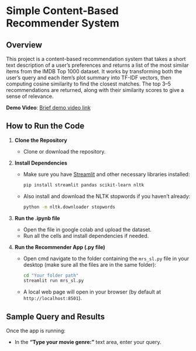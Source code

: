 # Simple Content-Based Recommender System

## Overview

This project is a content-based recommendation system that takes a short text description of a user’s preferences and returns a list of the most similar items from the IMDB Top 1000 dataset. It works by transforming both the user’s query and each item’s plot summary into TF-IDF vectors, then computing cosine similarity to find the closest matches. The top 3–5 recommendations are returned, along with their similarity scores to give a sense of relevance.

**Demo Video**: [Brief demo video link](https://youtu.be/3nPj4yEcpBE?feature=shared)

## How to Run the Code

1. **Clone the Repository**  
   - Clone or download the repository.

2. **Install Dependencies**  
   - Make sure you have [Streamlit](https://docs.streamlit.io) and other necessary libraries installed:
     ```bash
     pip install streamlit pandas scikit-learn nltk
     ```
   - Also install and download the NLTK stopwords if you haven’t already:
     ```bash
     python -m nltk.downloader stopwords
     ```
3. **Run the .ipynb file**
   - Open the file in google colab and upload the dataset.
   - Run all the cells and install dependencies if needed.
     
4. **Run the Recommender App (.py file)**  
   - Open cmd navigate to the folder containing the `mrs_sl.py` file in your desktop (make sure all the files are in the same folder):
     ```bash
     cd "Your folder path"
     streamlit run mrs_sl.py
     ```
   - A local web page will open in your browser (by default at `http://localhost:8501`).

## Sample Query and Results

Once the app is running:
- In the **“Type your movie genre:”** text area, enter your query.
